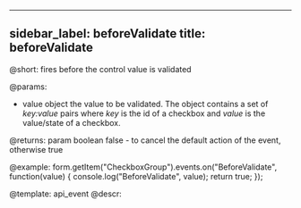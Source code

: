
---
sidebar_label: beforeValidate
title: beforeValidate
---          

@short: fires before the control value is validated
 

@params:
- value       object  the value to be validated. The object contains a set of <i>key:value</i> pairs where <i>key</i> is the id of a checkbox and <i>value</i> is the value/state of a checkbox.

@returns:
param   boolean     false - to cancel the default action of the event, otherwise true

@example:
form.getItem("CheckboxGroup").events.on("BeforeValidate", function(value) {
    console.log("BeforeValidate", value);
    return true;
});


@template: api_event
@descr:


